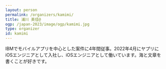 ```yaml
---
layout: person
permalink: /organizers/kamimi/
title: 浦川 美佳@
ogp: /japan-2023/image/ogp/kamimi.jpg
type: organizer
id: kamimi
---
```

IBMでモバイルアプリを中心とした案件に4年間従事。2022年4月にヤプリにiOSエンジニアとして入社し、iOSエンジニアとして働いています。海と文章を書くことが好きです。
